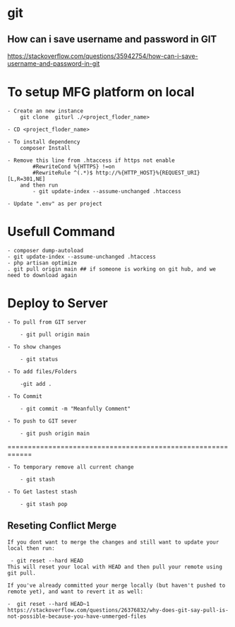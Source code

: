 # git

## How can i save username and password in GIT
https://stackoverflow.com/questions/35942754/how-can-i-save-username-and-password-in-git

To setup MFG platform on local
========================================================================================
	- Create an new instance 
		git clone  giturl ./<project_floder_name>

	- CD <project_floder_name>

	- To install dependency 
		composer Install

	- Remove this line from .htaccess if https not enable
			#RewriteCond %{HTTPS} !=on
			#RewriteRule ^(.*)$ http://%{HTTP_HOST}%{REQUEST_URI} [L,R=301,NE]
		and then run 
			- git update-index --assume-unchanged .htaccess

	- Update ".env" as per project

	
Usefull Command
========================================================================================
	- composer dump-autoload
	- git update-index --assume-unchanged .htaccess
	- php artisan optimize 
	. git pull origin main ## if someone is working on git hub, and we need to download again

Deploy to Server
=========================================================================================
	- To pull from GIT server
	
		- git pull origin main

	- To show changes 
	
		- git status 

	- To add files/Folders
	
		-git add .

	- To Commit
	
		- git commit -m "Meanfully Comment"

	- To push to GIT sever
	
		- git push origin main

============================================================

	- To temporary remove all current change
	
		- git stash
		
	- To Get lastest stash 
	
		- git stash pop

## Reseting Conflict Merge
	If you dont want to merge the changes and still want to update your local then run:

	 - git reset --hard HEAD  
	This will reset your local with HEAD and then pull your remote using git pull.

	If you've already committed your merge locally (but haven't pushed to remote yet), and want to revert it as well:

	-  git reset --hard HEAD~1 
	https://stackoverflow.com/questions/26376832/why-does-git-say-pull-is-not-possible-because-you-have-unmerged-files
